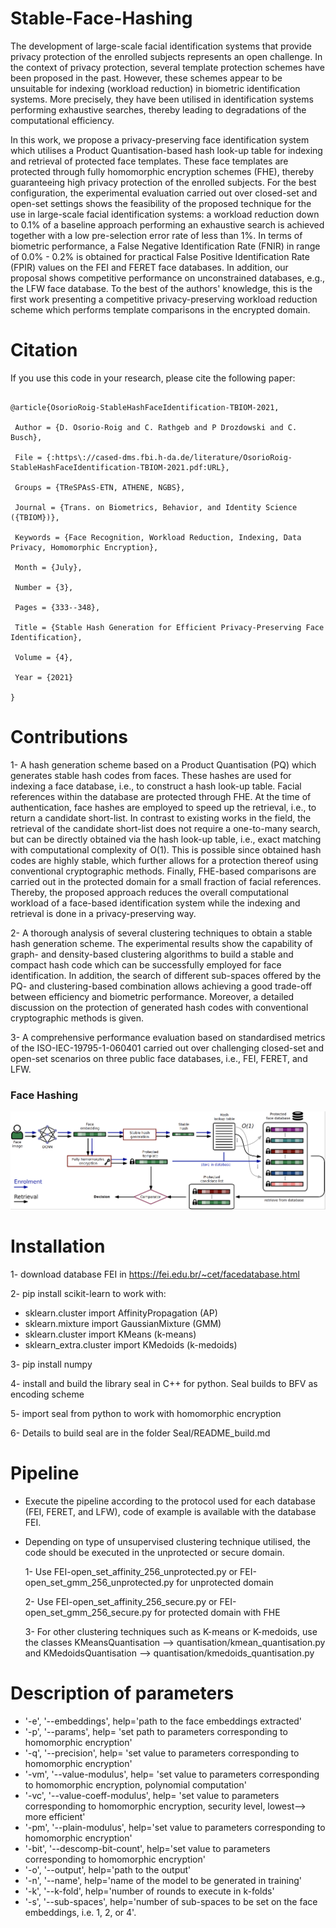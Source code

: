 # Stable-Face-Hashing
The development of large-scale facial identification systems that provide privacy protection of the enrolled subjects represents an open challenge. In the context of privacy protection, several template protection schemes have been proposed in the past. However, these schemes appear to be unsuitable for indexing (workload reduction) in biometric identification systems. More precisely, they have been utilised in identification systems performing exhaustive searches, thereby leading to degradations of the computational efficiency. 

In this work, we propose a privacy-preserving face identification system which utilises a Product Quantisation-based hash look-up table for indexing and retrieval of protected face templates. These face templates are protected through fully homomorphic encryption schemes (FHE), thereby guaranteeing high privacy protection of the enrolled subjects. For the best configuration, the experimental evaluation carried out over closed-set and open-set settings shows the feasibility of the proposed technique for the use in large-scale facial identification systems: a workload reduction down to 0.1% of a baseline approach performing an exhaustive search is achieved together with a low pre-selection error rate of less than 1%. In terms of biometric performance, a False Negative Identification Rate (FNIR) in range of 0.0% - 0.2% is obtained for practical False Positive Identification Rate (FPIR) values on the FEI and FERET face databases. In addition, our proposal shows competitive performance on unconstrained databases, e.g., the LFW face database. To the best of the authors' knowledge, this is the first work presenting a competitive privacy-preserving workload reduction scheme which performs template comparisons in the encrypted domain.

# Citation

If you use this code in your research, please cite the following paper:

```{bibtex}

@article{OsorioRoig-StableHashFaceIdentification-TBIOM-2021,

 Author = {D. Osorio-Roig and C. Rathgeb and P Drozdowski and C. Busch},

 File = {:https\://cased-dms.fbi.h-da.de/literature/OsorioRoig-StableHashFaceIdentification-TBIOM-2021.pdf:URL},

 Groups = {TReSPAsS-ETN, ATHENE, NGBS},

 Journal = {Trans. on Biometrics, Behavior, and Identity Science ({TBIOM})},

 Keywords = {Face Recognition, Workload Reduction, Indexing, Data Privacy, Homomorphic Encryption},

 Month = {July},

 Number = {3},

 Pages = {333--348},

 Title = {Stable Hash Generation for Efficient Privacy-Preserving Face Identification},

 Volume = {4},

 Year = {2021}

}
```

# Contributions
1- A hash generation scheme based on a Product Quantisation (PQ) which generates stable hash codes from faces. These hashes are used for indexing a face database, i.e., to construct a hash look-up table. Facial references within the database are protected through FHE. At the time of authentication, face hashes are employed to speed up the retrieval, i.e., to return a candidate short-list. In contrast to existing works in the field, the retrieval of the candidate short-list does not require a one-to-many search, but can be directly obtained via the hash look-up table, i.e., exact matching with computational complexity of O(1). This is possible since obtained hash codes are highly stable, which further allows for a protection thereof using conventional cryptographic methods. Finally, FHE-based comparisons are carried out in the protected domain for a small fraction of facial references.  Thereby, the proposed approach reduces the overall computational workload of a face-based identification system while the indexing and retrieval is done in a privacy-preserving way.

2- A thorough analysis of several clustering techniques to obtain a stable hash generation scheme. The experimental results show the capability of graph- and density-based clustering algorithms to build a stable and compact hash code which can be successfully employed for face identification.  In addition, the search of different sub-spaces offered by the PQ- and clustering-based combination allows achieving a good trade-off between efficiency and biometric performance. Moreover, a detailed discussion on the protection of generated hash codes with conventional cryptographic methods is given.

3- A comprehensive performance evaluation based on standardised metrics of the ISO-IEC-19795-1-060401 carried out over challenging closed-set and open-set scenarios on three public face databases, i.e., FEI, FERET, and LFW. 

### Face Hashing

![Conceptual Overview of Indexing based on Face Hashing in the Encrypted Domain](images/overview_face_hashing.png)

# Installation

1- download database FEI in https://fei.edu.br/~cet/facedatabase.html 

2- pip install scikit-learn to work with:
- sklearn.cluster import AffinityPropagation (AP)
- sklearn.mixture import GaussianMixture (GMM)
- sklearn.cluster import KMeans (k-means)
- sklearn_extra.cluster import KMedoids (k-medoids)

3- pip install numpy

4- install and build the library seal in C++ for python. Seal builds to BFV as encoding scheme

5- import seal from python to work with homomorphic encryption

6- Details to build seal are in the folder Seal/README_build.md

# Pipeline

- Execute the pipeline according to the protocol used for each database (FEI, FERET, and LFW), code of example is available with the database FEI.

- Depending on type of unsupervised clustering technique utilised, the code should be executed in the unprotected or secure domain.

    1- Use FEI-open_set_affinity_256_unprotected.py or FEI-open_set_gmm_256_unprotected.py for unprotected domain

    2- Use FEI-open_set_affinity_256_secure.py or FEI-open_set_gmm_256_secure.py for protected domain with FHE

    3- For other clustering techniques such as K-means or K-medoids, use the classes KMeansQuantisation --> quantisation/kmean_quantisation.py and KMedoidsQuantisation --> quantisation/kmedoids_quantisation.py

# Description of parameters

- '-e', '--embeddings', help='path to the face embeddings extracted'
- '-p', '--params', help= 'set path to parameters corresponding to homomorphic encryption'
- '-q', '--precision', help= 'set value to parameters corresponding to homomorphic encryption'
- '-vm', '--value-modulus', help= 'set value to parameters corresponding to homomorphic encryption, polynomial computation'
- '-vc', '--value-coeff-modulus', help= 'set value to parameters corresponding to homomorphic encryption, security level, lowest--> more efficient'
- '-pm', '--plain-modulus', help='set value to parameters corresponding to homomorphic encryption'
- '-bit', '--descomp-bit-count', help='set value to parameters corresponding to homomorphic encryption'
- '-o', '--output', help='path to the output'
- '-n', '--name', help='name of the model to be generated in training'
- '-k', '--k-fold',  help='number of rounds to execute in k-folds'
- '-s', '--sub-spaces', help='number of sub-spaces to be set on the face embeddings, i.e. 1, 2, or 4'.
